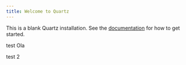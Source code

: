 ```yaml
---
title: Welcome to Quartz
---
```


This is a blank Quartz installation.
See the [documentation](https://quartz.jzhao.xyz) for how to get started.

test Ola

test 2

